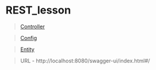 # REST_lesson
>[Controller](https://github.com/AbdulatipA/REST_lesson/blob/master/src/main/java/org/example/rest_lesson/controller/OrderController.java)

>[Config](https://github.com/AbdulatipA/REST_lesson/blob/master/src/main/java/org/example/rest_lesson/config/OpenAPIConfig.java)

>[Entity](https://github.com/AbdulatipA/REST_lesson/blob/master/src/main/java/org/example/rest_lesson/Order.java)

>URL - http://localhost:8080/swagger-ui/index.html#/
